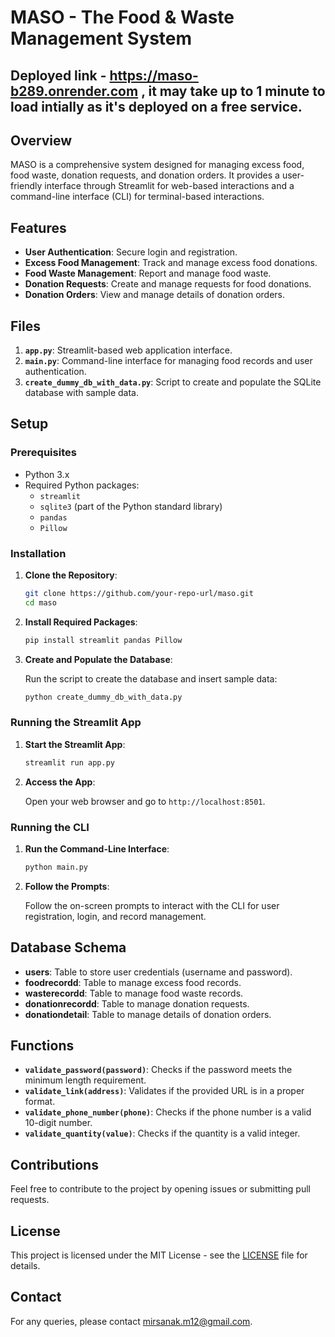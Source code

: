 # MASO - The Food & Waste Management System

## Deployed link - https://maso-b289.onrender.com , it may take up to 1 minute to load intially as it's deployed on a free service.

## Overview

MASO is a comprehensive system designed for managing excess food, food waste, donation requests, and donation orders. It provides a user-friendly interface through Streamlit for web-based interactions and a command-line interface (CLI) for terminal-based interactions.

## Features

- **User Authentication**: Secure login and registration.
- **Excess Food Management**: Track and manage excess food donations.
- **Food Waste Management**: Report and manage food waste.
- **Donation Requests**: Create and manage requests for food donations.
- **Donation Orders**: View and manage details of donation orders.

## Files

1. **`app.py`**: Streamlit-based web application interface.
2. **`main.py`**: Command-line interface for managing food records and user authentication.
3. **`create_dummy_db_with_data.py`**: Script to create and populate the SQLite database with sample data.

## Setup

### Prerequisites

- Python 3.x
- Required Python packages:
  - `streamlit`
  - `sqlite3` (part of the Python standard library)
  - `pandas`
  - `Pillow`

### Installation

1. **Clone the Repository**:

    ```bash
    git clone https://github.com/your-repo-url/maso.git
    cd maso
    ```

2. **Install Required Packages**:

    ```bash
    pip install streamlit pandas Pillow
    ```

3. **Create and Populate the Database**:

    Run the script to create the database and insert sample data:

    ```bash
    python create_dummy_db_with_data.py
    ```

### Running the Streamlit App

1. **Start the Streamlit App**:

    ```bash
    streamlit run app.py
    ```

2. **Access the App**:

    Open your web browser and go to `http://localhost:8501`.

### Running the CLI

1. **Run the Command-Line Interface**:

    ```bash
    python main.py
    ```

2. **Follow the Prompts**:

    Follow the on-screen prompts to interact with the CLI for user registration, login, and record management.

## Database Schema

- **users**: Table to store user credentials (username and password).
- **foodrecordd**: Table to manage excess food records.
- **wasterecordd**: Table to manage food waste records.
- **donationrecordd**: Table to manage donation requests.
- **donationdetail**: Table to manage details of donation orders.

## Functions

- **`validate_password(password)`**: Checks if the password meets the minimum length requirement.
- **`validate_link(address)`**: Validates if the provided URL is in a proper format.
- **`validate_phone_number(phone)`**: Checks if the phone number is a valid 10-digit number.
- **`validate_quantity(value)`**: Checks if the quantity is a valid integer.

## Contributions

Feel free to contribute to the project by opening issues or submitting pull requests.

## License

This project is licensed under the MIT License - see the [LICENSE](LICENSE) file for details.

## Contact

For any queries, please contact [mirsanak.m12@gmail.com](mirsanak.m12@gmail.com).

